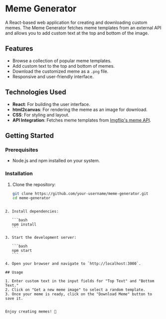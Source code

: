 # Meme Generator

A React-based web application for creating and downloading custom memes. The Meme Generator fetches meme templates from an external API and allows you to add custom text at the top and bottom of the image.

## Features

- Browse a collection of popular meme templates.
- Add custom text to the top and bottom of memes.
- Download the customized meme as a `.png` file.
- Responsive and user-friendly interface.

## Technologies Used

- **React**: For building the user interface.
- **html2canvas**: For rendering the meme as an image for download.
- **CSS**: For styling and layout.
- **API Integration**: Fetches meme templates from [Imgflip's meme API](https://imgflip.com/api).

## Getting Started

### Prerequisites

- Node.js and npm installed on your system.

### Installation

1. Clone the repository:
   ```bash
   git clone https://github.com/your-username/meme-generator.git
   cd meme-generator
   ```

````

2. Install dependencies:

   ```bash
   npm install
   ```

3. Start the development server:

   ```bash
   npm start
   ```

4. Open your browser and navigate to `http://localhost:3000`.

## Usage

1. Enter custom text in the input fields for "Top Text" and "Bottom Text."
2. Click on "Get a new meme image" to select a random template.
3. Once your meme is ready, click on the "Download Meme" button to save it.


Enjoy creating memes! 🎉

````
